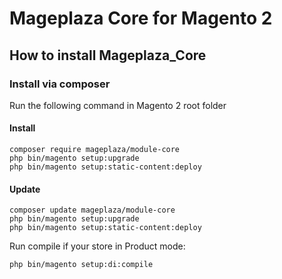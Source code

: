 # Mageplaza Core for Magento 2

## How to install Mageplaza_Core


### Install via composer

Run the following command in Magento 2 root folder

#### Install

```
composer require mageplaza/module-core
php bin/magento setup:upgrade
php bin/magento setup:static-content:deploy
```

#### Update

```
composer update mageplaza/module-core
php bin/magento setup:upgrade
php bin/magento setup:static-content:deploy
```

Run compile if your store in Product mode:

```
php bin/magento setup:di:compile
```
